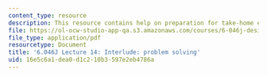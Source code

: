 ```yaml
---
content_type: resource
description: This resource contains help on preparation for take-home exam.
file: https://ol-ocw-studio-app-qa.s3.amazonaws.com/courses/6-046j-design-and-analysis-of-algorithms-spring-2012/16e5c6a1dea0d1c210b3597e2eb4786a_MIT6_046JS12_lec14.pdf
file_type: application/pdf
resourcetype: Document
title: '6.046J Lecture 14: Interlude: problem solving'
uid: 16e5c6a1-dea0-d1c2-10b3-597e2eb4786a
---
```

